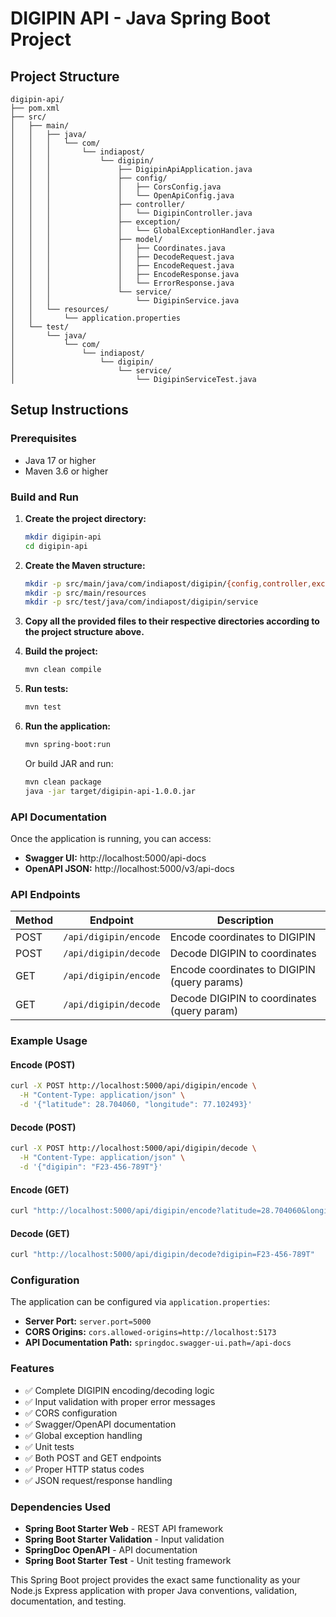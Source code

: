 # DIGIPIN API - Java Spring Boot Project

## Project Structure

```
digipin-api/
├── pom.xml
├── src/
│   ├── main/
│   │   ├── java/
│   │   │   └── com/
│   │   │       └── indiapost/
│   │   │           └── digipin/
│   │   │               ├── DigipinApiApplication.java
│   │   │               ├── config/
│   │   │               │   ├── CorsConfig.java
│   │   │               │   └── OpenApiConfig.java
│   │   │               ├── controller/
│   │   │               │   └── DigipinController.java
│   │   │               ├── exception/
│   │   │               │   └── GlobalExceptionHandler.java
│   │   │               ├── model/
│   │   │               │   ├── Coordinates.java
│   │   │               │   ├── DecodeRequest.java
│   │   │               │   ├── EncodeRequest.java
│   │   │               │   ├── EncodeResponse.java
│   │   │               │   └── ErrorResponse.java
│   │   │               └── service/
│   │   │                   └── DigipinService.java
│   │   └── resources/
│   │       └── application.properties
│   └── test/
│       └── java/
│           └── com/
│               └── indiapost/
│                   └── digipin/
│                       └── service/
│                           └── DigipinServiceTest.java
```

## Setup Instructions

### Prerequisites
- Java 17 or higher
- Maven 3.6 or higher

### Build and Run

1. **Create the project directory:**
   ```bash
   mkdir digipin-api
   cd digipin-api
   ```

2. **Create the Maven structure:**
   ```bash
   mkdir -p src/main/java/com/indiapost/digipin/{config,controller,exception,model,service}
   mkdir -p src/main/resources
   mkdir -p src/test/java/com/indiapost/digipin/service
   ```

3. **Copy all the provided files to their respective directories according to the project structure above.**

4. **Build the project:**
   ```bash
   mvn clean compile
   ```

5. **Run tests:**
   ```bash
   mvn test
   ```

6. **Run the application:**
   ```bash
   mvn spring-boot:run
   ```

   Or build JAR and run:
   ```bash
   mvn clean package
   java -jar target/digipin-api-1.0.0.jar
   ```

### API Documentation

Once the application is running, you can access:

- **Swagger UI:** http://localhost:5000/api-docs
- **OpenAPI JSON:** http://localhost:5000/v3/api-docs

### API Endpoints

| Method | Endpoint | Description |
|--------|----------|-------------|
| POST | `/api/digipin/encode` | Encode coordinates to DIGIPIN |
| POST | `/api/digipin/decode` | Decode DIGIPIN to coordinates |
| GET | `/api/digipin/encode` | Encode coordinates to DIGIPIN (query params) |
| GET | `/api/digipin/decode` | Decode DIGIPIN to coordinates (query param) |

### Example Usage

#### Encode (POST)
```bash
curl -X POST http://localhost:5000/api/digipin/encode \
  -H "Content-Type: application/json" \
  -d '{"latitude": 28.704060, "longitude": 77.102493}'
```

#### Decode (POST)
```bash
curl -X POST http://localhost:5000/api/digipin/decode \
  -H "Content-Type: application/json" \
  -d '{"digipin": "F23-456-789T"}'
```

#### Encode (GET)
```bash
curl "http://localhost:5000/api/digipin/encode?latitude=28.704060&longitude=77.102493"
```

#### Decode (GET)
```bash
curl "http://localhost:5000/api/digipin/decode?digipin=F23-456-789T"
```

### Configuration

The application can be configured via `application.properties`:

- **Server Port:** `server.port=5000`
- **CORS Origins:** `cors.allowed-origins=http://localhost:5173`
- **API Documentation Path:** `springdoc.swagger-ui.path=/api-docs`

### Features

- ✅ Complete DIGIPIN encoding/decoding logic
- ✅ Input validation with proper error messages
- ✅ CORS configuration
- ✅ Swagger/OpenAPI documentation
- ✅ Global exception handling
- ✅ Unit tests
- ✅ Both POST and GET endpoints
- ✅ Proper HTTP status codes
- ✅ JSON request/response handling

### Dependencies Used

- **Spring Boot Starter Web** - REST API framework
- **Spring Boot Starter Validation** - Input validation
- **SpringDoc OpenAPI** - API documentation
- **Spring Boot Starter Test** - Unit testing framework

This Spring Boot project provides the exact same functionality as your Node.js Express application with proper Java conventions, validation, documentation, and testing.